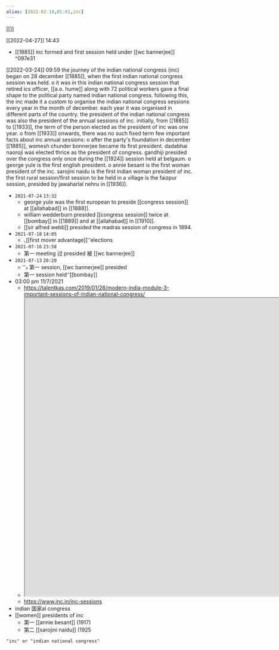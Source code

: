 ```yaml
---
alias: [2022-02-18,01:01,inc]
---
```

[[]]

[[2022-04-27]] 14:43
- [[1885]] inc formed and first session held under [[wc bannerjee]] ^097e31

[[2022-03-24]] 09:59
the journey of the indian national congress (inc) began on 28 december [[1885]], when the first indian national congress session was held.
o it was in this indian national congress session that retired ics officer, [[a.o. hume]] along with 72 political workers gave a final shape to the political party named indian national congress.
following this, the inc made it a custom to organise the indian national congress sessions every year in the month of december.
each year it was organised in different parts of the country.
the president of the indian national congress was also the president of the annual sessions of inc.
initially, from [[1885]] to [[1933]], the term of the person elected as the president of inc was one year.
o from [[1933]] onwards, there was no such fixed term
few important facts about inc annual sessions:
o after the party's foundation in december [[1885]], womesh chunder bonnerjee became its first president.
dadabhai naoroji was elected thrice as the president of congress.
gandhiji presided over the congress only once during the [[1924]] session held at belgaum.
o george yule is the first english president.
o annie besant is the first woman president of the inc.
sarojini naidu is the first indian woman president of inc.
the first rural session/first session to be held in a village is the faizpur session, presided by jawaharlal nehru in [[1936]].

- `2021-07-24` `13:32`
	- george yule was the first european to preside [[congress session]] at [[allahabad]] in [[1888]].
	- william wedderburn presided [[congress session]] twice at [[bombay]] in [[1889]] and at [[allahabad]] in [[1910]].
	- [[sir alfred webb]] presided the madras session of congress in 1894.
- `2021-07-18`  `14:05`
	- ◟[[first mover advantage]]  ͝  elections
- `2021-07-16`  `23:58`
	- 第一 meeting 过 presided 被 [[wc bannerjee]]
- `2021-07-13`  ``20:20``
	- ͝    د 第一 session, [[wc bannerjee]] presided
	- 第一 session held ͝   [[bombay]]
- 03:00 pm 11/7/2021
	- https://talentkas.com/2019/01/28/modern-india-module-3-important-sessions-of-indian-national-congress/
	- <iframe src="https://www.inc.in/inc-sessions" width="1500" height="800" ></iframe>
	- https://www.inc.in/inc-sessions
- indian 国家al congress
- [[women]] presidents of inc
	- 第一 [[annie besant]] (1917)
	- 第二 [[sarojini naidu]] (1925
```query 2022-02-18 01:01
"inc" or "indian national congress"
```